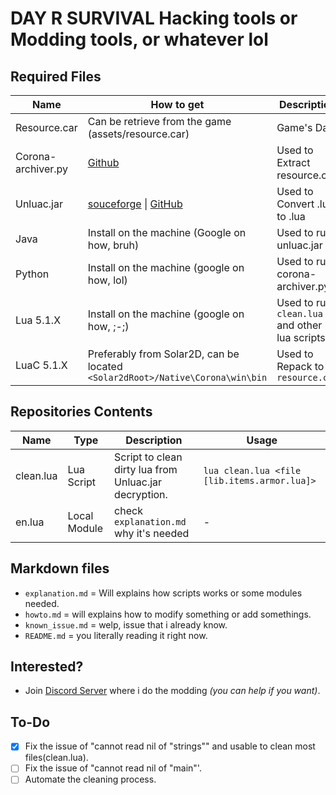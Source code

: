 # DAY R SURVIVAL Hacking tools or Modding tools, or whatever lol

## Required Files

| Name                    | How to get                                                                                                  | Description                                     |
| -----------             | -----------                                                                                                 | -----------                                     |
| Resource.car            | Can be retrieve from the game (assets/resource.car)                                                         | Game's Data                                     |
| Corona-archiver.py      | [Github](https://github.com/0BuRner/corona-archiver)                                                        | Used to Extract resource.car                    |
| Unluac.jar              | [souceforge](https://sourceforge.net/projects/unluac/) \| [GitHub](https://github.com/HansWessels/unluac)   | Used to Convert .lu to .lua                     | 
| Java                    | Install on the machine (Google on how, bruh)                                                                | Used to run unluac.jar                          |
| Python                  | Install on the machine (google on how, lol)                                                                 | Used to run corona-archiver.py                  |
| Lua 5.1.X               | Install on the machine (google on how, ;-;)                                                                 | Used to run `clean.lua` and other lua scripts   |
| LuaC 5.1.X              | Preferably from Solar2D, can be located `<Solar2dRoot>/Native\Corona\win\bin`                               | Used to Repack to `resource.car`                |

## Repositories Contents
| Name      | Type         | Description                                           | Usage                                        |
|-----------|--------------|-------------------------------------------------------|--------------------------------------------  |
| clean.lua | Lua Script   | Script to clean dirty lua from Unluac.jar decryption. | `lua clean.lua <file [lib.items.armor.lua]>` |
| en.lua    | Local Module | check `explanation.md` why it's needed                | -                                            |


## Markdown files
- `explanation.md` = Will explains how scripts works or some modules needed.
- `howto.md` = will explains how to modify something or add somethings.
- `known_issue.md` = welp, issue that i already know.
- `README.md` = you literally reading it right now.

## Interested?
- Join [Discord Server](https://discord.gg/t4tGRkMfYX) where i do the modding _(you can help if you want)_.

## To-Do
- [x] Fix the issue of "cannot read nil of "strings"" and usable to clean most files(clean.lua).
- [ ] Fix the issue of "cannot read nil of "main"'.
- [ ] Automate the cleaning process.
